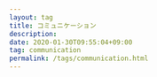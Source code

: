 ```yaml
---
layout: tag
title: コミュニケーション
description: 
date: 2020-01-30T09:55:04+09:00
tag: communication
permalink: /tags/communication.html
---
```

